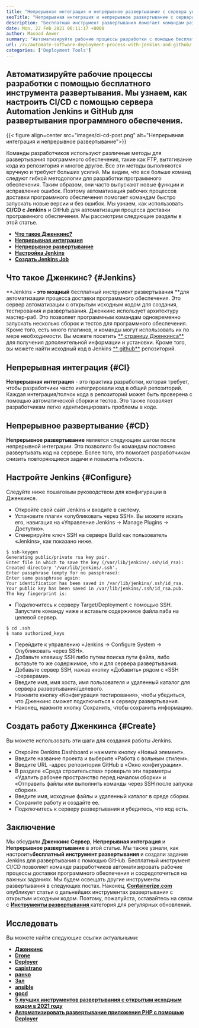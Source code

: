 ```yaml
---
title: "Непрерывная интеграция и непрерывное развертывание с сервера управления источником" 
seoTitle: "Непрерывная интеграция и непрерывное развертывание с сервера управления источником" 
description: "Бесплатный инструмент развертывания помогает командам разработки автоматизировать рабочие процессы доставки программного обеспечения. Быстро построить, тестировать, развернуть программное обеспечение с помощью репозитория Jenkins и GitHub." 
date: Mon, 22 Feb 2021 06:11:17 +0000
author: Masood Anwer
summary: "Автоматизируйте рабочие процессы разработки с помощью бесплатного инструмента развертывания. Мы узнаем, как настроить CI/CD с помощью сервера Automation Jenkins и GitHub для развертывания программного обеспечения." 
url: /ru/automate-software-deployment-process-with-jenkins-and-github/
categories: ['Deployment Tools']
---
```


## Автоматизируйте рабочие процессы разработки с помощью бесплатного инструмента развертывания. Мы узнаем, как настроить CI/CD с помощью сервера Automation Jenkins и GitHub для развертывания программного обеспечения.

{{< figure align=center src="images/ci-cd-post.png" alt="Непрерывная интеграция и непрерывное развертывание">}}

Команды разработчиков используют различные методы для развертывания программного обеспечения, такие как FTP, вытягивание кода из репозитория и многое другое. Все эти методы выполняются вручную и требуют больших усилий. Мы видим, что все больше команд следуют гибкой методологии для разработки программного обеспечения. Таким образом, они часто выпускают новые функции и исправление ошибок. Поэтому автоматизация рабочих процессов доставки программного обеспечения помогает командам быстро запускать новые версии и без ошибок. Мы узнаем, как использовать **CI/CD с Jenkins** и GitHub для автоматизации процесса доставки программного обеспечения. Мы рассмотрим следующие разделы в этой статье.
* [ **Что такое Дженкинс?** ][1]
* [ **Непрерывная интеграция** ][2]
* [ **Непрерывное развертывание** ][3]
* [ **Настройка Jenkins** ][4]
* [ **Создать Jenkins Job** ][5]

## Что такое Дженкинс? {#Jenkins}

**Jenkins **- это мощный** бесплатный инструмент развертывания **для автоматизации процесса доставки программного обеспечения. Это сервер автоматизации с открытым исходным кодом для создания, тестирования и развертывания. Дженкинс использует архитектуру мастер-раб. Это позволяет программным командам одновременно запускать несколько сборок и тестов для программного обеспечения. Кроме того, есть много плагинов, и команды могут использовать их по мере необходимости. Вы можете посетить [** страницу Дженкинса**][6] для получения дополнительной информации и установки. Кроме того, вы можете найти исходный код в Jenkins [** github**][7] репозиторий.

## Непрерывная интеграция {#CI}

**Непрерывная интеграция** - это практика разработки, которая требует, чтобы разработчики часто интегрировали код в общий репозиторий. Каждая интеграция/толчок кода в репозиторий может быть проверена с помощью автоматической сборки и тестов. Это также позволяет разработчикам легко идентифицировать проблемы в коде.

## Непрерывное развертывание {#CD}

**Непрерывное развертывание** является следующим шагом после непрерывной интеграции. Это позволило бы командам постоянно развертывать код на сервере. Более того, это помогает разработчикам снизить повторяющиеся задачи и повысить гибкость.

## Настройте Jenkins {#Configure}

Следуйте ниже пошаговым руководством для конфигурации в Дженкинсе.
  * Откройте свой сайт Jenkins и входите в систему.
  * Установите плагин «опубликовать через SSH». Вы можете искать его, навигация на «Управление Jenkins → Manage Plugins → Доступно».
  * Сгенерируйте ключ SSH на сервере Build как пользователь «Jenkins», как показано ниже.
```
$ ssh-keygen
Generating public/private rsa key pair.
Enter file in which to save the key (/var/lib/jenkins/.ssh/id_rsa):
Created directory '/var/lib/jenkins/.ssh'.
Enter passphrase (empty for no passphrase):
Enter same passphrase again:
Your identification has been saved in /var/lib/jenkins/.ssh/id_rsa.
Your public key has been saved in /var/lib/jenkins/.ssh/id_rsa.pub.
The key fingerprint is:
```
  * Подключитесь к серверу Target/Deployment с помощью SSH. Запустите команду ниже и вставьте содержимое файла паба на целевой сервер.
```
$ cd .ssh
$ nano authorized_keys
```
  * Перейдите к управлению «Jenkins → Configure System → Опубликовать через SSH».
  * Добавьте клавишу SSH либо путем поиска пути файла, либо вставьте то же содержимое, что и для сервера развертывания.
  * Добавьте сервер SSH, нажав кнопку «Добавить» рядом с «SSH -серверами».
  * Введите имя, имя хоста, имя пользователя и удаленный каталог для сервера развертывания/целевого.
  * Нажмите кнопку «Конфигурация тестирования», чтобы убедиться, что Дженкинс сможет подключиться к серверу развертывания.
  * Наконец, нажмите кнопку Сохранить, чтобы сохранить информацию.

## Создать работу Дженкинса {#Create}

Вы можете использовать эти шаги для создания работы Jenkins.
  * Откройте Denkins Dashboard и нажмите кнопку «Новый элемент».
  * Введите название проекта и выберите «Работа с вольным стилем».
  * Введите URL -адрес репозитория GitHub в «Окно конфигурации».
  * В разделе «Среда строительства» проверьте эти параметры «Удалить рабочее пространство перед началом сборки» и «Отправить файлы или выполнить команды через SSH после запуска сборки».
  * Введите имя, исходные файлы и удаленный каталог в среде сборки.
  * Сохраните работу и создайте ее.
  * Подключитесь к серверу развертывания и убедитесь, что код есть.

## Заключение
Мы обсудили **Дженкинс Сервер**, **Непрерывная интеграция** и **Непрерывное развертывание** в этой статье. Мы также узнали, как настроить**бесплатный инструмент развертывания** и создали задание Jenkins для развертывания с помощью GitHub. Бесплатный инструмент CI/CD позволяет команде разработчиков автоматизировать рабочие процессы доставки программного обеспечения и сосредоточиться на важных заданиях. Мы будем освещать другие инструменты развертывания в следующих постах.
Наконец, [ **Containerize.com**][8] опубликует статьи о дальнейших инструментах развертывания с открытым исходным кодом. Поэтому, пожалуйста, оставайтесь на связи с [**Инструменты развертывания** ][9] категория для регулярных обновлений.

## Исследовать
Вы можете найти следующие ссылки актуальными:
* **[Дженкинс][6]** 
* [ **Drone** ][10]
* [ **Deployer** ][11]
* [ **capistrano** ][12]
* [ **ранчо** ][13]
* [ **Зал** ][14]
* [ **ansible** ][15]
* [ **gocd** ][16]
* [ **5 лучших инструментов развертывания с открытым исходным кодом в 2021 году** ][17]
* [ **Автоматизировать развертывание приложения PHP с помощью Deployer** ][18]



[1]: #Jenkins
[2]: #CI
[3]: #CD
[4]: #Configure
[5]: #Create
[6]: https://products.containerize.com/deployment-tools/jenkins
[7]: https://github.com/jenkinsci/jenkins
[8]: https://containerize.com
[9]: https://blog.containerize.com/category/deployment-tools/
[10]: https://products.containerize.com/deployment-tools/drone/
[11]: https://products.containerize.com/deployment-tools/deployer/
[12]: https://products.containerize.com/deployment-tools/capistrano/
[13]: https://products.containerize.com/deployment-tools/rancher/
[14]: https://products.containerize.com/deployment-tools/concourse/
[15]: https://products.containerize.com/deployment-tools/ansible/
[16]: https://products.containerize.com/deployment-tools/gocd/
[17]: https://blog.containerize.com/deployment-tools/top-5-open-source-deployment-tools-in-the-year-2021/
[18]: https://blog.containerize.com/deployment-tools/automate-php-application-deployment-with-deployer/
